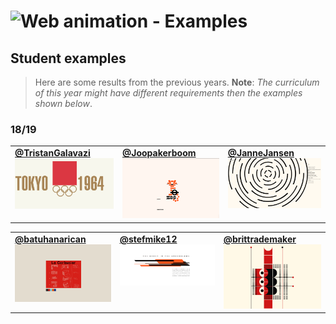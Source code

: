 # ![Web animation - Examples][banner-examples]

## Student examples
> Here are some results from the previous years. **Note**: _The curriculum of this year might have different requirements then the examples shown below_.

### 18/19

<table>
  <tr valign="top">
    <td width="25%"><a href="https://github.com/TristanGalavazi"><strong>@TristanGalavazi</strong></a><br><a href="https://github.com/TristanGalavazi/Opslag"><img src="assets/example-tristan.png"></a></td>
    <td width="25%"><a href="https://github.com/Joopakerboom/"><strong>@Joopakerboom</strong></a><br><a href=""><img src="assets/example-joop.png"></a></td>
    <td width="25%"><a href="https://github.com/JanneJansen"><strong>@JanneJansen</strong></a><br><a href="https://github.com/JanneJansen/Webanimatie-JanneJansen"><img src="assets/example-janne.png"></a></td>
  </tr>
</table>

<table>
  <tr valign="top">
    <td width="25%"><a href="https://github.com/batuhanarican"><strong>@batuhanarican</strong></a><br><a href="https://github.com/batuhanarican/html-css"><img src="assets/example-batuhan.png"></a></td>
    <td width="25%"><a href="https://github.com/stefmike12/"><strong>@stefmike12</strong></a><br><a href="https://github.com/stefmike12/webanimation"><img src="assets/example-mike.png"></a></td>
    <td width="25%"><a href="https://github.com/brittrademaker"><strong>@brittrademaker</strong></a><br><a href="https://github.com/brittrademaker/artwork-brittrademaker"><img src="assets/example-britt.png"></a></td>
  </tr>
</table>

[banner-examples]: https://cmda-minor-vid.github.io/web-animation-19-20/assets/banner-examples.svg
